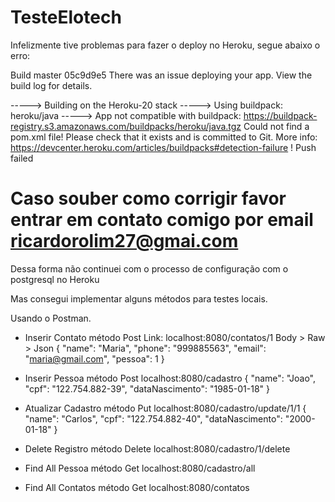 # TesteElotech

Infelizmente tive problemas para fazer o deploy no Heroku, segue abaixo o erro:

Build master 05c9d9e5
There was an issue deploying your app. View the build log for details.

-----> Building on the Heroku-20 stack
-----> Using buildpack: heroku/java
-----> App not compatible with buildpack: https://buildpack-registry.s3.amazonaws.com/buildpacks/heroku/java.tgz
       Could not find a pom.xml file! Please check that it exists and is committed to Git.
       More info: https://devcenter.heroku.com/articles/buildpacks#detection-failure
 !     Push failed

# Caso souber como corrigir favor entrar em contato comigo por email ricardorolim27@gmai.com

Dessa forma não continuei com o processo de configuração com o postgresql no Heroku

Mas consegui implementar alguns métodos para testes locais.

Usando o Postman.

* Inserir Contato método Post
Link: localhost:8080/contatos/1
Body > Raw > Json
{
   "name": "Maria",
   "phone": "999885563",
   "email": "maria@gmail.com",
   "pessoa": 1
}

* Inserir Pessoa método Post
localhost:8080/cadastro
{
    "name": "Joao",
    "cpf": "122.754.882-39",
    "dataNascimento": "1985-01-18"
}

* Atualizar Cadastro método Put
localhost:8080/cadastro/update/1/1
{
    "name": "Carlos",
    "cpf": "122.754.882-40",
    "dataNascimento": "2000-01-18"
}

* Delete Registro método Delete
localhost:8080/cadastro/1/delete

* Find All Pessoa método Get
localhost:8080/cadastro/all

* Find All Contatos método Get
localhost:8080/contatos
